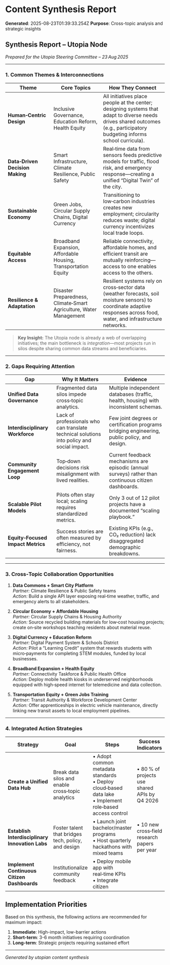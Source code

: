 # Content Synthesis Report

**Generated**: 2025-08-23T01:39:33.254Z
**Purpose**: Cross-topic analysis and strategic insights

## Synthesis Report – Utopia Node  
*Prepared for the Utopia Steering Committee – 23 Aug 2025*

---

### 1. Common Themes & Interconnections

| Theme | Core Topics | How They Connect |
|-------|-------------|-----------------|
| **Human‑Centric Design** | Inclusive Governance, Education Reform, Health Equity | All initiatives place people at the center; designing systems that adapt to diverse needs drives shared outcomes (e.g., participatory budgeting informs school curricula). |
| **Data‑Driven Decision Making** | Smart Infrastructure, Climate Resilience, Public Safety | Real‑time data from sensors feeds predictive models for traffic, flood risk, and emergency response—creating a unified “Digital Twin” of the city. |
| **Sustainable Economy** | Green Jobs, Circular Supply Chains, Digital Currency | Transitioning to low‑carbon industries creates new employment; circularity reduces waste; digital currency incentivizes local trade loops. |
| **Equitable Access** | Broadband Expansion, Affordable Housing, Transportation Equity | Reliable connectivity, affordable homes, and efficient transit are mutually reinforcing—access to one enables access to the others. |
| **Resilience & Adaptation** | Disaster Preparedness, Climate‑Smart Agriculture, Water Management | Resilient systems rely on cross‑sector data (weather forecasts, soil moisture sensors) to coordinate adaptive responses across food, water, and infrastructure networks. |

> **Key Insight:** The Utopia node is already a web of overlapping initiatives; the main bottleneck is *integration*—most projects run in silos despite sharing common data streams and beneficiaries.

---

### 2. Gaps Requiring Attention

| Gap | Why It Matters | Evidence |
|-----|----------------|----------|
| **Unified Data Governance** | Fragmented data silos impede cross‑topic analytics. | Multiple independent databases (traffic, health, housing) with inconsistent schemas. |
| **Interdisciplinary Workforce** | Lack of professionals who can translate technical solutions into policy and social impact. | Few joint degrees or certification programs bridging engineering, public policy, and design. |
| **Community Engagement Loop** | Top‑down decisions risk misalignment with lived realities. | Current feedback mechanisms are episodic (annual surveys) rather than continuous citizen dashboards. |
| **Scalable Pilot Models** | Pilots often stay local; scaling requires standardized metrics. | Only 3 out of 12 pilot projects have a documented “scaling playbook.” |
| **Equity‑Focused Impact Metrics** | Success stories are often measured by efficiency, not fairness. | Existing KPIs (e.g., CO₂ reduction) lack disaggregated demographic breakdowns. |

---

### 3. Cross‑Topic Collaboration Opportunities

1. **Data Commons + Smart City Platform**  
   *Partner:* Climate Resilience & Public Safety teams  
   *Action:* Build a single API layer exposing real‑time weather, traffic, and emergency alerts to all stakeholders.

2. **Circular Economy + Affordable Housing**  
   *Partner:* Circular Supply Chains & Housing Authority  
   *Action:* Source recycled building materials for low‑cost housing projects; create on‑site workshops teaching residents about material reuse.

3. **Digital Currency + Education Reform**  
   *Partner:* Digital Payment System & Schools District  
   *Action:* Pilot a “Learning Credit” system that rewards students with micro‑payments for completing STEM modules, funded by local businesses.

4. **Broadband Expansion + Health Equity**  
   *Partner:* Connectivity Taskforce & Public Health Office  
   *Action:* Deploy mobile health kiosks in underserved neighborhoods equipped with high‑speed internet for telemedicine and data collection.

5. **Transportation Equity + Green Jobs Training**  
   *Partner:* Transit Authority & Workforce Development Center  
   *Action:* Offer apprenticeships in electric vehicle maintenance, directly linking new transit assets to local employment pipelines.

---

### 4. Integrated Action Strategies

| Strategy | Goal | Steps | Success Indicators |
|----------|------|-------|--------------------|
| **Create a Unified Data Hub** | Break data silos and enable cross‑topic analytics | • Adopt common metadata standards<br>• Deploy cloud‑based data lake<br>• Implement role‑based access control | • 80 % of projects use shared APIs by Q4 2026 |
| **Establish Interdisciplinary Innovation Labs** | Foster talent that bridges tech, policy, and design | • Launch joint bachelor/master programs<br>• Host quarterly hackathons with mixed teams | • 10 new cross‑field research papers per year |
| **Implement Continuous Citizen Dashboards** | Institutionalize community feedback | • Deploy mobile app with real‑time KPIs<br>• Integrate citizen

## Implementation Priorities
Based on this synthesis, the following actions are recommended for maximum impact:

1. **Immediate**: High-impact, low-barrier actions
2. **Short-term**: 3-6 month initiatives requiring coordination
3. **Long-term**: Strategic projects requiring sustained effort

---
*Generated by utopian content synthesis*
